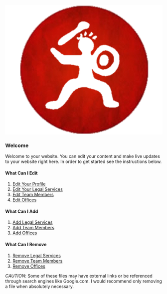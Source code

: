 ![Native](/docs/img/native-red.png)

### Welcome
Welcome to your website. You can edit your content and make live updates to your website right here. In order to get started see the instructions below.


#### What Can I Edit
1. [Edit Your Profile](docs/profile.md)
2. [Edit Your Legal Services](docs/services.md)
3. [Edit Team Members](docs/team-members.md)
4. [Edit Offices](docs/offices.md)


#### What Can I Add
1. [Add Legal Services](docs/services.md#add)
2. [Add Team Members](docs/team-members.md#add)
3. [Add Offices](docs/offices.md#add)


#### What Can I Remove
1. [Remove Legal Services](docs/services.md#remove)
2. [Remove Team Members](docs/team-members.md#remove)
3. [Remove Offices](docs/offices.md#remove)

*CAUTION*: Some of these files may have external links or be referenced through search engines like Google.com. I would recommend only removing a file when absolutely necessary.




